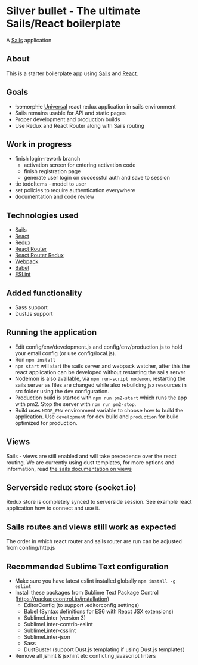 # Silver bullet - The ultimate Sails/React boilerplate

A [Sails](http://sailsjs.org) application

## About

This is a starter boilerplate app using [Sails](http://sailsjs.org) and [React](https://facebook.github.io/react/).

## Goals
- ~~Isomorphic~~ [Universal](https://medium.com/@mjackson/universal-javascript-4761051b7ae9) react redux application in sails environment
- Sails remains usable for API and static pages
- Proper development and production builds
- Use Redux and React Router along with Sails routing

## Work in progress
- finish login-rework branch
  - activation screen for entering activation code
  - finish registration page
  - generate user login on successful auth and save to session
- tie todoItems - model to user
- set policies to require authentication everywhere
- documentation and code review

## Technologies used
- Sails
- [React](https://github.com/facebook/react)
- [Redux](https://github.com/rackt/redux)
- [React Router](https://github.com/rackt/react-router)
- [React Router Redux](https://github.com/reactjs/react-router-redux)
- [Webpack](http://webpack.github.io)
- [Babel](http://babeljs.io)
- [ESLint](http://eslint.org)

## Added functionality
- Sass support
- DustJs support

## Running the application
- Edit config/env/development.js and config/env/production.js to hold your email config (or use config/local.js).
- Run `npm install`
- `npm start` will start the sails server and webpack watcher,
  after this the react application can be developed without restarting the sails server
- Nodemon is also available, via `npm run-script nodemon`, restarting the sails
  server as files are changed while also rebuilding jsx resources in src folder using the dev configuration.
- Production build is started with `npm run pm2-start` which runs the app with pm2. Stop the server with `npm run pm2-stop`.
- Build uses `NODE_ENV` environment variable to choose how to build the application. Use `development` for dev build and `production` for build optimized for production.

## Views

Sails - views are still enabled and will take precedence over the react routing.
We are currently using dust templates, for more options and information, read [the sails documentation on views](http://sailsjs.org/documentation/concepts/views)

## Serverside redux store (socket.io)

Redux store is completely synced to serverside session. See example react application how to connect and use it.

## Sails routes and views still work as expected

The order in which react router and sails router are run can be adjusted from
confing/http.js

## Recommended Sublime Text configuration

- Make sure you have latest eslint installed globally `npm install -g eslint`
- Install these packages from Sublime Text Package Control (https://packagecontrol.io/installation)
  - EditorConfig (to support .editorconfig settings)
  - Babel (Syntax definitions for ES6 with React JSX extensions)
  - SublimeLinter (version 3)
  - SublimeLinter-contrib-eslint
  - SublimeLinter-csslint
  - SublimeLinter-json
  - Sass
  - DustBuster (support Dust.js templating if using Dust.js templates)
- Remove all jshint & jsxhint etc conficting javascript linters
